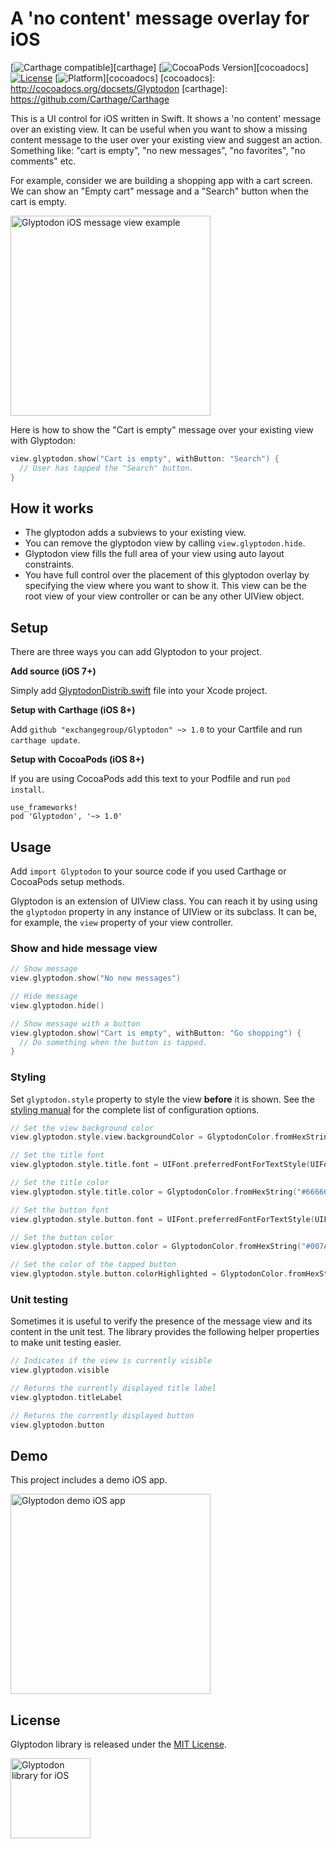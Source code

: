 # A 'no content' message overlay for iOS

[![Carthage compatible](https://img.shields.io/badge/Carthage-compatible-4BC51D.svg?style=flat)][carthage]
[![CocoaPods Version](https://img.shields.io/cocoapods/v/Glyptodon.svg?style=flat)][cocoadocs]
[![License](https://img.shields.io/cocoapods/l/Glyptodon.svg?style=flat)](LICENSE)
[![Platform](https://img.shields.io/cocoapods/p/Glyptodon.svg?style=flat)][cocoadocs]
[cocoadocs]: http://cocoadocs.org/docsets/Glyptodon
[carthage]: https://github.com/Carthage/Carthage

This is a UI control for iOS written in Swift. It shows a 'no content' message over an existing view. It can be useful when you want to show a missing content message to the user over your existing view and suggest an action. Something like: "cart is empty", "no new messages", "no favorites", "no comments" etc.

For example, consider we are building a shopping app with a cart screen. We can show an "Empty cart" message and a "Search" button when the cart is empty.

<img src='https://raw.githubusercontent.com/exchangegroup/Glyptodon/master/Graphics/screenshots/glyptodon_ios_screenshot_2.png' width='320' alt='Glyptodon iOS message view example'>

Here is how to show the "Cart is empty" message over your existing view with Glyptodon:

```Swift
view.glyptodon.show("Cart is empty", withButton: "Search") {
  // User has tapped the "Search" button.
}
```

## How it works

* The glyptodon adds a subviews to your existing view.
* You can remove the glyptodon view by calling `view.glyptodon.hide`.
* Glyptodon view fills the full area of your view using auto layout constraints.
* You have full control over the placement of this glyptodon overlay by specifying the view where you want to show it. This view can be the root view of your view controller or can be any other UIView object.

## Setup

There are three ways you can add Glyptodon to your project.

**Add source (iOS 7+)**

Simply add [GlyptodonDistrib.swift](https://github.com/exchangegroup/Glyptodon/blob/master/Distrib/GlyptodonDistrib.swift) file into your Xcode project.

**Setup with Carthage (iOS 8+)**

Add `github "exchangegroup/Glyptodon" ~> 1.0` to your Cartfile and run `carthage update`.

**Setup with CocoaPods (iOS 8+)**

If you are using CocoaPods add this text to your Podfile and run `pod install`.

    use_frameworks!
    pod 'Glyptodon', '~> 1.0'

## Usage

Add `import Glyptodon` to your source code if you used Carthage or CocoaPods setup methods.

Glyptodon is an extension of UIView class. You can reach it by using using the `glyptodon` property in any instance of UIView or its subclass. It can be, for example, the `view` property of your view controller.


### Show and hide message view


```Swift
// Show message
view.glyptodon.show("No new messages")

// Hide message
view.glyptodon.hide()

// Show message with a button
view.glyptodon.show("Cart is empty", withButton: "Go shopping") {
  // Do something when the button is tapped.
}
```

### Styling

Set `glyptodon.style` property to style the view **before** it is shown. See the [styling manual](https://github.com/exchangegroup/Glyptodon/wiki/Styling) for the complete list of configuration options.

```Swift
// Set the view background color
view.glyptodon.style.view.backgroundColor = GlyptodonColor.fromHexString("#EEEEEE")

// Set the title font
view.glyptodon.style.title.font = UIFont.preferredFontForTextStyle(UIFontTextStyleTitle1)

// Set the title color
view.glyptodon.style.title.color = GlyptodonColor.fromHexString("#666666")

// Set the button font
view.glyptodon.style.button.font = UIFont.preferredFontForTextStyle(UIFontTextStyleBody)

// Set the button color
view.glyptodon.style.button.color = GlyptodonColor.fromHexString("#007AFF")

// Set the color of the tapped button
view.glyptodon.style.button.colorHighlighted = GlyptodonColor.fromHexString("#007AFF33")
```

### Unit testing

Sometimes it is useful to verify the presence of the message view and its content in the unit test. The library provides the following helper properties to make unit testing easier.

```Swift
// Indicates if the view is currently visible
view.glyptodon.visible

// Returns the currently displayed title label
view.glyptodon.titleLabel

// Returns the currently displayed button
view.glyptodon.button
```

## Demo

This project includes a demo iOS app.

<img src='https://raw.githubusercontent.com/exchangegroup/Glyptodon/master/Graphics/screenshots/glyptodon_demo_ios_app.png' alt='Glyptodon demo iOS app' width='320'>

## License

Glyptodon library is released under the [MIT License](LICENSE).


<img src='https://raw.githubusercontent.com/exchangegroup/Glyptodon/master/Graphics/Glyptodon_in_space_logo_3.png' alt='Glyptodon library for iOS' width='128'>
